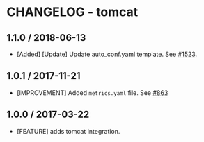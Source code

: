 # CHANGELOG - tomcat

## 1.1.0 / 2018-06-13

* [Added] [Update] Update auto_conf.yaml template. See [#1523](https://github.com/DataDog/integrations-core/pull/1523).

## 1.0.1 / 2017-11-21

* [IMPROVEMENT] Added `metrics.yaml` file. See [#863][]

## 1.0.0 / 2017-03-22

* [FEATURE] adds tomcat integration.

<!--- The following link definition list is generated by PimpMyChangelog --->
[#863]: https://github.com/DataDog/integrations-core/issues/863
